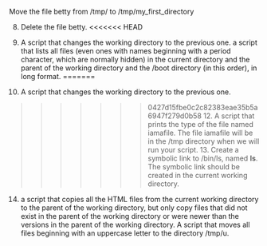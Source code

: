 Move the file betty from /tmp/ to /tmp/my_first_directory

8. Delete the file betty.
<<<<<<< HEAD
10. A script that changes the working directory to the previous one.
a script that lists all files (even ones with names beginning with a period character, which are normally hidden) in the current directory and the parent of the working directory and the /boot directory (in this order), in long format.
=======

9. A script that changes the working directory to the previous one.
>>>>>>> 0427d15fbe0c2c82383eae35b5a6947f279d0b58
       12. A script that prints the type of the file named iamafile. The file iamafile will be in the /tmp directory when we will run your script.
      13. Create a symbolic link to /bin/ls, named __ls__. The symbolic link should be created in the current working directory.
14. a script that copies all the HTML files from the current working directory to the parent of the working directory, but only copy files that did not exist in the parent of the working directory or were newer than the versions in the parent of the working directory.
A script that moves all files beginning with an uppercase letter to the directory /tmp/u.

